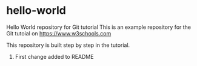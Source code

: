 # hello-world
Hello World repository for Git tutorial
This is an example repository for the Git tutoial on https://www.w3schools.com

This repository is built step by step in the tutorial.
1. First change added to README
